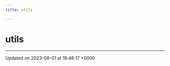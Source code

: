 ```yaml
---
title: utils

---
```


# utils








-------------------------------

Updated on 2023-08-01 at 19:48:17 +0000